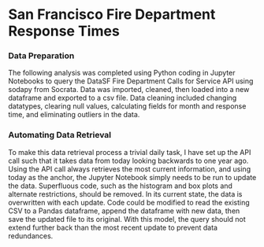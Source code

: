 # San Francisco Fire Department Response Times

### Data Preparation
The following analysis was completed using Python coding in Jupyter Notebooks to query the DataSF Fire Department Calls for Service API using sodapy from Socrata.  Data was imported, cleaned, then loaded into a new dataframe and exported to a csv file.  Data cleaning included changing datatypes, clearing null values, calculating fields for month and response time, and eliminating outliers in the data.

### Automating Data Retrieval
To make this data retrieval process a trivial daily task, I have set up the API call such that it takes data from today looking backwards to one year ago.  Using the API call always retrieves the most current information, and using today as the anchor, the Jupyter Notebook simply needs to be run to update the data.  Superfluous code, such as the histogram and box plots and alternate restrictions, should be removed.  In its current state, the data is overwritten with each update.  Code could be modified to read the existing CSV to a Pandas dataframe, append the dataframe with new data, then save the updated file to its original.  With this model,  the query should not extend further back than the most recent update to prevent data redundances.  